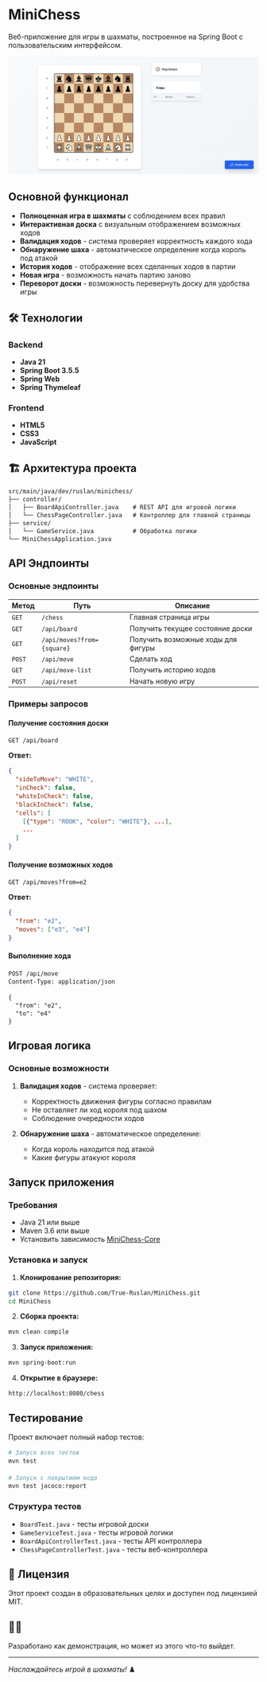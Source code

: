 # MiniChess

Веб-приложение для игры в шахматы, построенное на Spring Boot с пользовательским интерфейсом.

![MiniChess Interface](src/main/resources/img.png)

## Основной функционал

- **Полноценная игра в шахматы** с соблюдением всех правил
- **Интерактивная доска** с визуальным отображением возможных ходов
- **Валидация ходов** - система проверяет корректность каждого хода
- **Обнаружение шаха** - автоматическое определение когда король под атакой
- **История ходов** - отображение всех сделанных ходов в партии
- **Новая игра** - возможность начать партию заново
- **Переворот доски** - возможность перевернуть доску для удобства игры

## 🛠 Технологии

### Backend
- **Java 21** 
- **Spring Boot 3.5.5**
- **Spring Web**
- **Spring Thymeleaf**

### Frontend
- **HTML5**
- **CSS3**
- **JavaScript**

## 🏗 Архитектура проекта

```
src/main/java/dev/ruslan/minichess/
├── controller/           
│   ├── BoardApiController.java    # REST API для игровой логики
│   └── ChessPageController.java   # Контроллер для главной страницы
├── service/              
│   └── GameService.java           # Обработка логики
└── MiniChessApplication.java 
```

## API Эндпоинты

### Основные эндпоинты

| Метод | Путь | Описание |
|-------|------|----------|
| `GET` | `/chess` | Главная страница игры |
| `GET` | `/api/board` | Получить текущее состояние доски |
| `GET` | `/api/moves?from={square}` | Получить возможные ходы для фигуры |
| `POST` | `/api/move` | Сделать ход |
| `GET` | `/api/move-list` | Получить историю ходов |
| `POST` | `/api/reset` | Начать новую игру |

### Примеры запросов

#### Получение состояния доски
```http
GET /api/board
```

**Ответ:**
```json
{
  "sideToMove": "WHITE",
  "inCheck": false,
  "whiteInCheck": false,
  "blackInCheck": false,
  "cells": [
    [{"type": "ROOK", "color": "WHITE"}, ...],
    ...
  ]
}
```

#### Получение возможных ходов
```http
GET /api/moves?from=e2
```

**Ответ:**
```json
{
  "from": "e2",
  "moves": ["e3", "e4"]
}
```

#### Выполнение хода
```http
POST /api/move
Content-Type: application/json

{
  "from": "e2",
  "to": "e4"
}
```

## Игровая логика

### Основные возможности

1. **Валидация ходов** - система проверяет:
   - Корректность движения фигуры согласно правилам
   - Не оставляет ли ход короля под шахом
   - Соблюдение очередности ходов

2. **Обнаружение шаха** - автоматическое определение:
   - Когда король находится под атакой
   - Какие фигуры атакуют короля

## Запуск приложения

### Требования
- Java 21 или выше
- Maven 3.6 или выше
- Установить зависимость [MiniChess-Core](https://github.com/True-Ruslan/MiniChess-Core)

### Установка и запуск

1. **Клонирование репозитория:**
```bash
git clone https://github.com/True-Ruslan/MiniChess.git
cd MiniChess
```

2. **Сборка проекта:**
```bash
mvn clean compile
```

3. **Запуск приложения:**
```bash
mvn spring-boot:run
```

4. **Открытие в браузере:**
```
http://localhost:8080/chess
```

## Тестирование

Проект включает полный набор тестов:

```bash
# Запуск всех тестов
mvn test

# Запуск с покрытием кода
mvn test jacoco:report
```

### Структура тестов
- `BoardTest.java` - тесты игровой доски
- `GameServiceTest.java` - тесты игровой логики
- `BoardApiControllerTest.java` - тесты API контроллера
- `ChessPageControllerTest.java` - тесты веб-контроллера

## 📝 Лицензия

Этот проект создан в образовательных целях и доступен под лицензией MIT.

## 👨‍💻 

Разработано как демонстрация, но может из этого что-то выйдет.

---

*Наслаждайтесь игрой в шахматы!* ♟️
